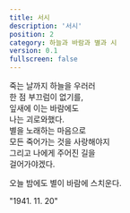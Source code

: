 ```yaml
---
title: 서시
description: '서시'
position: 2
category: 하늘과 바람과 별과 시
version: 0.1
fullscreen: false
---
```


죽는 날까지 하늘을 우러러  
한 점 부끄럼이 없기를,  
잎새에 이는 바람에도  
나는 괴로와했다.  
별을 노래하는 마음으로  
모든 죽어가는 것을 사랑해야지  
그리고 나에게 주어진 길을  
걸어가야겠다.  

오늘 밤에도 별이 바람에 스치운다.  

"1941. 11. 20"
